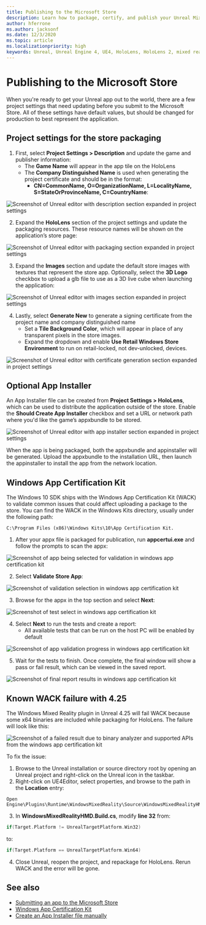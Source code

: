 ```yaml
---
title: Publishing to the Microsoft Store
description: Learn how to package, certify, and publish your Unreal Mixed Reality applications to the Microsoft Store.
author: hferrone
ms.author: jacksonf
ms.date: 12/3/2020
ms.topic: article
ms.localizationpriority: high
keywords: Unreal, Unreal Engine 4, UE4, HoloLens, HoloLens 2, mixed reality, development, documentation, guides, features, mixed reality headset, windows mixed reality headset, virtual reality headset, publishing, distribution, Microsoft store
---
```


# Publishing to the Microsoft Store

When you're ready to get your Unreal app out to the world, there are a few project settings that need updating before you submit to the Microsoft Store. All of these settings have default values, but should be changed for production to best represent the application.

## Project settings for the store packaging

1. First, select **Project Settings > Description** and update the game and publisher information: 
    * The **Game Name** will appear in the app tile on the HoloLens
    * The **Company Distinguished Name** is used when generating the project certificate and should be in the format: 
        * **CN=CommonName, O=OrganizationName, L=LocalityName, S=StateOrProvinceName, C=CountryName**:

![Screenshot of Unreal editor with description section expanded in project settings](images/unreal-publishing-img-01.png)

2. Expand the **HoloLens** section of the project settings and update the packaging resources.  These resource names will be shown on the application’s store page:

![Screenshot of Unreal editor with packaging section expanded in project settings](images/unreal-publishing-img-02.png)

3. Expand the **Images** section and update the default store images with textures that represent the store app.  Optionally, select the **3D Logo** checkbox to upload a glb file to use as a 3D live cube when launching the application:

![Screenshot of Unreal editor with images section expanded in project settings](images/unreal-publishing-img-03.png)

4. Lastly, select **Generate New** to generate a signing certificate from the project name and company distinguished name  
    * Set a **Tile Background Color**, which will appear in place of any transparent pixels in the store images.
    * Expand the dropdown and enable **Use Retail Windows Store Environment** to run on retail-locked, not dev-unlocked, devices.

![Screenshot of Unreal editor with certificate generation section expanded in project settings](images/unreal-publishing-img-04.png)

## Optional App Installer

An App Installer file can be created from **Project Settings > HoloLens**, which can be used to distribute the application outside of the store.  Enable the **Should Create App Installer** checkbox and set a URL or network path where you'd like the game’s appxbundle to be stored.  

![Screenshot of Unreal editor with app installer section expanded in project settings](images/unreal-publishing-img-05.png)

When the app is being packaged, both the appxbundle and appinstaller will be generated.  Upload the appxbundle to the installation URL, then launch the appinstaller to install the app from the network location.

## Windows App Certification Kit

The Windows 10 SDK ships with the Windows App Certification Kit (WACK) to validate common issues that could affect uploading a package to the store.  You can find the WACK in the Windows Kits directory, usually under the following path: 

```
C:\Program Files (x86)\Windows Kits\10\App Certification Kit.
```

1. After your appx file is packaged for publication, run **appcertui.exe** and follow the prompts to scan the appx:

![Screenshot of app being selected for validation in windows app certification kit](images/unreal-publishing-img-06.png)

2. Select **Validate Store App**:

![Screenshot of validation selection in windows app certification kit](images/unreal-publishing-img-07.png)

3. Browse for the appx in the top section and select **Next**:

![Screenshot of test select in windows app certification kit](images/unreal-publishing-img-08.png)

4. Select **Next** to run the tests and create a report:
    * All available tests that can be run on the host PC will be enabled by default

![Screenshot of app validation progress in windows app certification kit](images/unreal-publishing-img-09.png)

5. Wait for the tests to finish. Once complete, the final window will show a pass or fail result, which can be viewed in the saved report.

![Screenshot of final report results in windows app certification kit](images/unreal-publishing-img-10.png)

## Known WACK failure with 4.25

The Windows Mixed Reality plugin in Unreal 4.25 will fail WACK because some x64 binaries are included while packaging for HoloLens. The failure will look like this:

![Screenshot of a failed result due to binary analyzer and supported APIs from the windows app certification kit](images/unreal-publishing-img-11.png)

To fix the issue:
1. Browse to the Unreal installation or source directory root by opening an Unreal project and right-click on the Unreal icon in the taskbar.
2. Right-click on UE4Editor, select properties, and browse to the path in the **Location** entry:

```
Open Engine\Plugins\Runtime\WindowsMixedReality\Source\WindowsMixedRealityHMD\WindowsMixedRealityHMD.Build.cs.
```

3. In **WindowsMixedRealityHMD.Build.cs**, modify **line 32** from:

```cpp
if(Target.Platform != UnrealTargetPlatform.Win32)
```

to:

```cpp
if(Target.Platform == UnrealTargetPlatform.Win64)

```

4. Close Unreal, reopen the project, and repackage for HoloLens.  Rerun WACK and the error will be gone. 

## See also

* [Submitting an app to the Microsoft Store](../../distribute/submitting-an-app-to-the-microsoft-store.md)
* [Windows App Certification Kit](https://developer.microsoft.com/windows/downloads/app-certification-kit)
* [Create an App Installer file manually](https://docs.microsoft.com/windows/msix/app-installer/how-to-create-appinstaller-file)